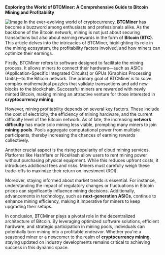 **Exploring the World of BTCMiner: A Comprehensive Guide to Bitcoin Mining and Profitability**


![Image](https://github.com/user-attachments/assets/31692037-0104-4703-abd1-696b6a7dd41b)
In the ever-evolving world of cryptocurrency, **BTCMiner** has become a buzzword among enthusiasts and professionals alike. As the backbone of the Bitcoin network, mining is not just about securing transactions but also about earning rewards in the form of **Bitcoin (BTC)**. This article delves into the intricacies of BTCMiner, highlighting its role in the mining ecosystem, the profitability factors involved, and how miners can optimize their earnings.

Firstly, BTCMiner refers to software designed to facilitate the mining process. It allows miners to connect their hardware—such as ASICs (Application-Specific Integrated Circuits) or GPUs (Graphics Processing Units)—to the Bitcoin network. The primary goal of BTCMiner is to solve complex mathematical puzzles that validate transactions and add new blocks to the blockchain. Successful miners are rewarded with newly minted Bitcoin, making mining an attractive venture for those interested in **cryptocurrency mining**.

However, mining profitability depends on several key factors. These include the cost of electricity, the efficiency of mining hardware, and the current difficulty level of the Bitcoin network. As of late, the increasing **network difficulty** has made solo mining less viable, prompting many miners to join **mining pools**. Pools aggregate computational power from multiple participants, thereby increasing the chances of earning rewards collectively.

Another crucial aspect is the rising popularity of cloud mining services. Platforms like Hashflare or NiceHash allow users to rent mining power without purchasing physical equipment. While this reduces upfront costs, it introduces additional fees and risks. Miners must carefully weigh these trade-offs to maximize their return on investment (ROI).

Moreover, staying informed about market trends is essential. For instance, understanding the impact of regulatory changes or fluctuations in Bitcoin prices can significantly influence mining decisions. Additionally, advancements in technology, such as **next-generation ASICs**, continue to enhance mining efficiency, making it imperative for miners to keep upgrading their setups.

In conclusion, BTCMiner plays a pivotal role in the decentralized architecture of Bitcoin. By leveraging optimized software solutions, efficient hardware, and strategic participation in mining pools, individuals can potentially turn mining into a profitable endeavor. Whether you're a seasoned miner or a newcomer to the realm of **cryptocurrency mining**, staying updated on industry developments remains critical to achieving success in this dynamic space.